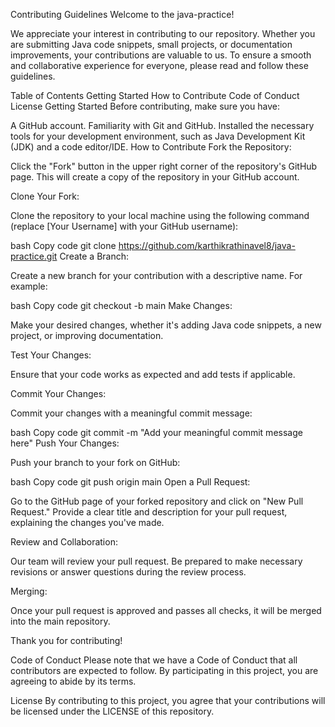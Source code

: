 Contributing Guidelines
Welcome to the java-practice!

We appreciate your interest in contributing to our repository. Whether you are submitting Java code snippets, small projects, or documentation improvements, your contributions are valuable to us. To ensure a smooth and collaborative experience for everyone, please read and follow these guidelines.

Table of Contents
Getting Started
How to Contribute
Code of Conduct
License
Getting Started
Before contributing, make sure you have:

A GitHub account.
Familiarity with Git and GitHub.
Installed the necessary tools for your development environment, such as Java Development Kit (JDK) and a code editor/IDE.
How to Contribute
Fork the Repository:

Click the "Fork" button in the upper right corner of the repository's GitHub page. This will create a copy of the repository in your GitHub account.

Clone Your Fork:

Clone the repository to your local machine using the following command (replace [Your Username] with your GitHub username):

bash
Copy code
git clone https://github.com/karthikrathinavel8/java-practice.git
Create a Branch:

Create a new branch for your contribution with a descriptive name. For example:

bash
Copy code
git checkout -b main
Make Changes:

Make your desired changes, whether it's adding Java code snippets, a new project, or improving documentation.

Test Your Changes:

Ensure that your code works as expected and add tests if applicable.

Commit Your Changes:

Commit your changes with a meaningful commit message:

bash
Copy code
git commit -m "Add your meaningful commit message here"
Push Your Changes:

Push your branch to your fork on GitHub:

bash
Copy code
git push origin main
Open a Pull Request:

Go to the GitHub page of your forked repository and click on "New Pull Request." Provide a clear title and description for your pull request, explaining the changes you've made.

Review and Collaboration:

Our team will review your pull request. Be prepared to make necessary revisions or answer questions during the review process.

Merging:

Once your pull request is approved and passes all checks, it will be merged into the main repository.

Thank you for contributing!

Code of Conduct
Please note that we have a Code of Conduct that all contributors are expected to follow. By participating in this project, you are agreeing to abide by its terms.

License
By contributing to this project, you agree that your contributions will be licensed under the LICENSE of this repository.
